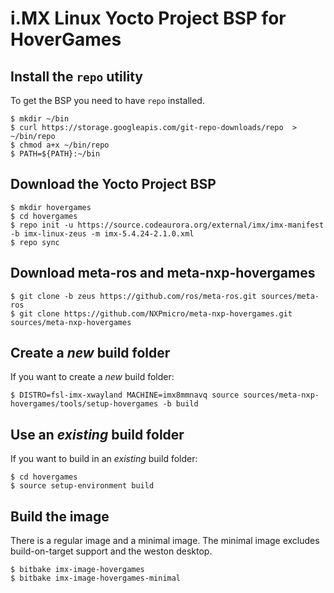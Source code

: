 i.MX Linux Yocto Project BSP for HoverGames
===========================================

Install the `repo` utility
--------------------------

To get the BSP you need to have `repo` installed.

```
$ mkdir ~/bin
$ curl https://storage.googleapis.com/git-repo-downloads/repo  > ~/bin/repo
$ chmod a+x ~/bin/repo
$ PATH=${PATH}:~/bin
```

Download the Yocto Project BSP
------------------------------

```
$ mkdir hovergames
$ cd hovergames
$ repo init -u https://source.codeaurora.org/external/imx/imx-manifest -b imx-linux-zeus -m imx-5.4.24-2.1.0.xml
$ repo sync
```

Download meta-ros and meta-nxp-hovergames
-----------------------------------------

```
$ git clone -b zeus https://github.com/ros/meta-ros.git sources/meta-ros
$ git clone https://github.com/NXPmicro/meta-nxp-hovergames.git sources/meta-nxp-hovergames
```

Create a _new_ build folder
---------------------------

If you want to create a _new_ build folder:

```
$ DISTRO=fsl-imx-xwayland MACHINE=imx8mmnavq source sources/meta-nxp-hovergames/tools/setup-hovergames -b build
```

Use an _existing_ build folder
----------------------------

If you want to build in an _existing_ build folder:

```
$ cd hovergames
$ source setup-environment build
```

Build the image
---------------

There is a regular image and a minimal image. The minimal image excludes
build-on-target support and the weston desktop.

```
$ bitbake imx-image-hovergames
$ bitbake imx-image-hovergames-minimal
```
